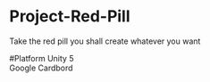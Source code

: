 # Project-Red-Pill
Take the red pill you shall create whatever you want

#Platform
Unity 5</br>
Google Cardbord
